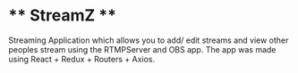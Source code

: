 # ** StreamZ **

Streaming Application which allows you to add/ edit streams and view other peoples stream using the RTMPServer and OBS app. 
The app was made using React + Redux + Routers + Axios. 



